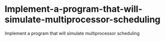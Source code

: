 # Implement-a-program-that-will-simulate-multiprocessor-scheduling
Implement a program that will simulate multiprocessor scheduling
